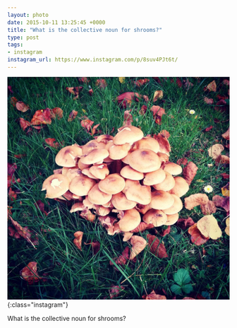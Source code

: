 ```yaml
---
layout: photo
date: 2015-10-11 13:25:45 +0000
title: "What is the collective noun for shrooms?"
type: post
tags:
- instagram
instagram_url: https://www.instagram.com/p/8suv4PJt6t/
---
```


![Instagram - 8suv4PJt6t](/img/8suv4PJt6t.jpg){:class="instagram"}

What is the collective noun for shrooms?
